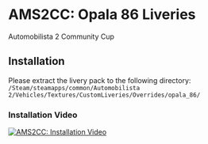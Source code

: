 # AMS2CC: Opala 86 Liveries

Automobilista 2 Community Cup

## Installation

Please extract the livery pack to the following directory:  
`/Steam/steamapps/common/Automobilista 2/Vehicles/Textures/CustomLiveries/Overrides/opala_86/`

### Installation Video

[![AMS2CC: Installation Video](http://img.youtube.com/vi/RnrfPLEECJY/mqdefault.jpg)](https://youtu.be/RnrfPLEECJY "AMS2CC: Installation Video")
